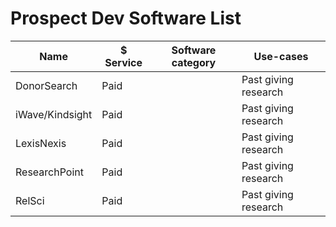 # Prospect Dev Software List

| Name | $ Service | Software category | Use-cases |
|------|-----------|-------------------|-----------|
| DonorSearch | Paid |  | Past giving research |
| iWave/Kindsight | Paid |  | Past giving research |
| LexisNexis | Paid |  | Past giving research |
| ResearchPoint | Paid |  | Past giving research |
| RelSci | Paid |  | Past giving research |
